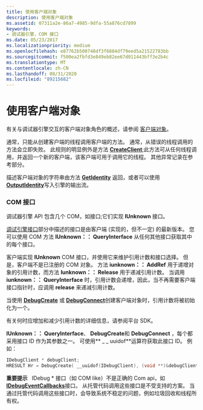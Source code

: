 ```yaml
---
title: 使用客户端对象
description: 使用客户端对象
ms.assetid: 07311a2e-86a7-4985-9dfa-55a876cd7899
keywords:
- 调试器引擎，COM 接口
ms.date: 05/23/2017
ms.localizationpriority: medium
ms.openlocfilehash: e87762b500748df3f6884df79eed5a21522783bb
ms.sourcegitcommit: f500ea2fbfd3e849eb82ee67d011443bff3e2b4c
ms.translationtype: MT
ms.contentlocale: zh-CN
ms.lasthandoff: 08/31/2020
ms.locfileid: "89215682"
---
```

# <a name="using-client-objects"></a>使用客户端对象


有关与调试器引擎交互的客户端对象角色的概述，请参阅 [客户端对象](client-objects.md)。

通常，只能从创建客户端的线程调用客户端的方法。 通常，从错误的线程调用的方法会立即失败。 此规则的明显例外是方法 [**CreateClient**](/windows-hardware/drivers/ddi/dbgeng/nf-dbgeng-idebugclient5-createclient);此方法可从任何线程调用，并返回一个新的客户端，该客户端可用于调用它的线程。 其他异常记录在参考部分。

描述客户端对象的字符串由方法 [**GetIdentity**](/windows-hardware/drivers/ddi/dbgeng/nf-dbgeng-idebugclient5-getidentity) 返回，或者可以使用 [**OutputIdentity**](/windows-hardware/drivers/ddi/dbgeng/nf-dbgeng-idebugclient5-outputidentity)写入引擎的输出流。

### <a name="span-idcom_interfacesspanspan-idcom_interfacesspancom-interfaces"></a><span id="com_interfaces"></span><span id="COM_INTERFACES"></span>COM 接口

调试器引擎 API 包含几个 COM，如接口;它们实现 **IUnknown** 接口。

[调试引擎接口](client-com-interfaces.md)部分中描述的接口是由客户端 (实现的，但不一定) 的最新版本。 您可以使用 COM 方法 **IUnknown：： QueryInterface** 从任何其他接口获取其中的每个接口。

客户端实现 **IUnknown** COM 接口，并使用它来维护引用计数和接口选择。 但是，客户端不是已注册的 COM 对象。 方法 **iunknown：： AddRef** 用于递增对象的引用计数，而方法 **Iunknown：： Release** 用于递减引用计数。 当调用 **iunknown：： QueryInterface** 时，引用计数会递增，因此，当不再需要客户端接口指针时，应调用 **release** 来递减引用计数。

当使用 [**DebugCreate**](/windows-hardware/drivers/ddi/dbgeng/nf-dbgeng-debugcreate) 或 [**DebugConnect**](/windows-hardware/drivers/ddi/dbgeng/nf-dbgeng-debugconnect)创建客户端对象时，引用计数将被初始化为一个。

有关何时应增加和减少引用计数的详细信息，请参阅平台 SDK。

**IUnknown：： QueryInterface**、 **DebugCreate**和 **DebugConnect** ，每个都采用接口 ID 作为其参数之一。 可使用** \_ \_ uuidof**运算符获取此接口 ID。 例如：

```cpp
IDebugClient * debugClient;
HRESULT Hr = DebugCreate( __uuidof(IDebugClient), (void **)&debugClient );
```

**重要提示**   IDebug \* 接口（如 COM like）不是正确的 Com api，如[**IDebugEventCallbacks**](/windows-hardware/drivers/ddi/dbgeng/nn-dbgeng-idebugeventcallbacks)接口。 从托管代码调用这些接口是不受支持的方案。 当通过托管代码调用这些接口时，会导致系统不稳定的问题，例如垃圾回收和线程所有权。

 

 

